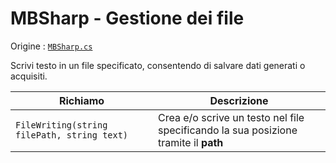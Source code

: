 # MBSharp - Gestione dei file

Origine : [`MBSharp.cs`](../../../.././MBSharp.cs)

Scrivi testo in un file specificato, consentendo di salvare dati generati o acquisiti.

| Richiamo | Descrizione |
|--------------------------|--------------|
| `FileWriting(string filePath, string text)` | Crea e/o scrive un testo nel file specificando la sua posizione tramite il **path**|